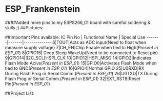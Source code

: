 # ESP_Frankenstein
####Added more pins to my ESP8266_01 board with careful soldering & skills ;)
##Pictures:

##Important Pins available:
IC Pin No | Functional Name | Special Use
-------|-------|--------------
6|TOUT|Acts as ADC input(Need to float when measure supply voltage)
7|CH_EN|Chip Enable when tied to High(*Present in ESP_01*)
8|GPIO16| Deep Sleep WakeUp(Need to be connected to Reset pin)
9|GPIO14|(I2C_SCL)HSPI_CLK
10|GPIO12|HSPI_MISO
14|GPIO2|Indicates Flash Mode Acive(*Present in ESP_01*)
15|GPIO0|Activates Flash Mode when tied to GND(*Present in ESP_01*)
16|GPIO4|Normal GPIO
25|U0RXD|RX During Flash Prog or Serial Comm.(*Present in ESP_01*)
26|U0TXD|TX During Flash Prog or Serial Comm.(*Present in ESP_01*)
32|EXT_RSTB|Reset Pin(*Present in ESP_01*)




##Project List:

